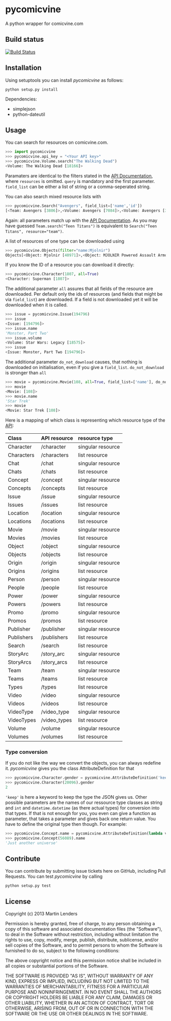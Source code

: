 # pycomicvine
A python wrapper for comicvine.com

## Build status
[![Build Status](https://travis-ci.org/authmillenon/pycomicvine.png?branch=master)](https://travis-ci.org/authmillenon/pycomicvine)

## Installation
Using setuptools you can install *pycomicvine* as follows:

    python setup.py install

Dependencies:

 * simplejson
 * python-dateutil

## Usage
You can search for resources on comicvine.com.

```python
>>> import pycomicvine
>>> pycomicvine.api_key = "<Your API key>"
>>> pycomicvine.Volume.search("The Walking Dead")
<Volume: The Walking Dead [18166]>
```


Paramaters are identical to the filters stated in the 
[API Documentation](https://www.comicvine.com/api/documentation#toc-0-26),
where ```resources``` is omitted. ```query``` is mandatory and the 
first parameter. ```field_list``` can be either a list of string or
a comma-seperated string.

You can also search mixed resource lists with

```python
>>> pycomicvine.Search("Avengers", field_list=['name','id'])
[<Team: Avengers [3806]>,<Volume: Avengers [7084]>,<Volume: Avengers [33227]>]
```

Again: all parameters match up with the 
[API Documentation](https://www.comicvine.com/api/documentation#toc-0-26). 
As you may have guessed ```Team.search("Teen Titans")``` is equivalent
to ```Search("Teen Titans", resource="team")```.

A list of resources of one type can be downloaded using 

```python
>>> pycomicvine.Objects(filter="name:Mjolnir")
Objects[<Object: Mjolnir [40971]>,<Object: MJOLNIR Powered Assault Armor [56824]>]
```

If you know the ID of a resource you can download it directly:

```python
>>> pycomicvine.Character(1807, all=True)
<Character: Superman [1807]>
```

The additional parameter ```all``` assures that all fields of the
resource are downloaded. Per default only the ids of resources (and 
fields that might be via ```field_list```) are downloaded. If a field
is not downloaded yet it will be downloaded when it is called.

```python
>>> issue = pycomicvine.Issue(194796)
>>> issue
<Issue: [194796]>
>>> issue.name
'Monster, Part Two'
>>> issue.volume
<Volume: Star Wars: Legacy [18575]>
>>> issue
<Issue: Monster, Part Two [194796]>
```

The additional parameter ```do_not_download``` causes, that nothing is
downloaded on initialisation, even if you give a ```field_list```.
```do_not_download``` is stronger than ```all```

```python
>>> movie = pycomicvine.Movie(108, all=True, field_list=['name'], do_not_download=True)
>>> movie
<Movie: [108]>
>>> movie.name
'Star Trek'
>>> movie
<Movie: Star Trek [108]>
```

Here is a mapping of which class is representing which resource type of 
the [API](https://www.comicvine.com/api/documentation#toc-0-3):

<table>
<thead>
<tr class="header">
<th align="left">Class</th>
<th align="left">API resource</th>
<th align="left">resource type</th>
</tr>
</thead>
<tbody>
<tr class="odd">
<td align="left">Character</td>
<td align="left">/character</td>
<td align="left">singular resource</td>
</tr>
<tr class="even">
<td align="left">Characters</td>
<td align="left">/characters</td>
<td align="left">list resource</td>
</tr>
<tr class="odd">
<td align="left">Chat</td>
<td align="left">/chat</td>
<td align="left">singular resource</td>
</tr>
<tr class="even">
<td align="left">Chats</td>
<td align="left">/chats</td>
<td align="left">list resource</td>
</tr>
<tr class="odd">
<td align="left">Concept</td>
<td align="left">/concept</td>
<td align="left">singular resource</td>
</tr>
<tr class="even">
<td align="left">Concepts</td>
<td align="left">/concepts</td>
<td align="left">list resource</td>
</tr>
<tr class="odd">
<td align="left">Issue</td>
<td align="left">/issue</td>
<td align="left">singular resource</td>
</tr>
<tr class="even">
<td align="left">Issues</td>
<td align="left">/issues</td>
<td align="left">list resource</td>
</tr>
<tr class="odd">
<td align="left">Location</td>
<td align="left">/location</td>
<td align="left">singular resource</td>
</tr>
<tr class="even">
<td align="left">Locations</td>
<td align="left">/locations</td>
<td align="left">list resource</td>
</tr>
<tr class="odd">
<td align="left">Movie</td>
<td align="left">/movie</td>
<td align="left">singular resource</td>
</tr>
<tr class="even">
<td align="left">Movies</td>
<td align="left">/movies</td>
<td align="left">list resource</td>
</tr>
<tr class="odd">
<td align="left">Object</td>
<td align="left">/object</td>
<td align="left">singular resource</td>
</tr>
<tr class="even">
<td align="left">Objects</td>
<td align="left">/objects</td>
<td align="left">list resource</td>
</tr>
<tr class="odd">
<td align="left">Origin</td>
<td align="left">/origin</td>
<td align="left">singular resource</td>
</tr>
<tr class="even">
<td align="left">Origins</td>
<td align="left">/origins</td>
<td align="left">list resource</td>
</tr>
<tr class="odd">
<td align="left">Person</td>
<td align="left">/person</td>
<td align="left">singular resource</td>
</tr>
<tr class="even">
<td align="left">People</td>
<td align="left">/people</td>
<td align="left">list resource</td>
</tr>
<tr class="odd">
<td align="left">Power</td>
<td align="left">/power</td>
<td align="left">singular resource</td>
</tr>
<tr class="even">
<td align="left">Powers</td>
<td align="left">/powers</td>
<td align="left">list resource</td>
</tr>
<tr class="odd">
<td align="left">Promo</td>
<td align="left">/promo</td>
<td align="left">singular resource</td>
</tr>
<tr class="even">
<td align="left">Promos</td>
<td align="left">/promos</td>
<td align="left">list resource</td>
</tr>
<tr class="odd">
<td align="left">Publisher</td>
<td align="left">/publisher</td>
<td align="left">singular resource</td>
</tr>
<tr class="even">
<td align="left">Publishers</td>
<td align="left">/publishers</td>
<td align="left">list resource</td>
</tr>
<tr class="odd">
<td align="left">Search</td>
<td align="left">/search</td>
<td align="left">list resource</td>
</tr>
<tr class="even">
<td align="left">StoryArc</td>
<td align="left">/story_arc</td>
<td align="left">singular resource</td>
</tr>
<tr class="odd">
<td align="left">StoryArcs</td>
<td align="left">/story_arcs</td>
<td align="left">list resource</td>
</tr>
<tr class="even">
<td align="left">Team</td>
<td align="left">/team</td>
<td align="left">singular resource</td>
</tr>
<tr class="odd">
<td align="left">Teams</td>
<td align="left">/teams</td>
<td align="left">list resource</td>
</tr>
<tr class="even">
<td align="left">Types</td>
<td align="left">/types</td>
<td align="left">list resource</td>
</tr>
<tr class="odd">
<td align="left">Video</td>
<td align="left">/video</td>
<td align="left">singular resource</td>
</tr>
<tr class="even">
<td align="left">Videos</td>
<td align="left">/videos</td>
<td align="left">list resource</td>
</tr>
<tr class="odd">
<td align="left">VideoType</td>
<td align="left">/video_type</td>
<td align="left">singular resource</td>
</tr>
<tr class="even">
<td align="left">VideoTypes</td>
<td align="left">/video_types</td>
<td align="left">list resource</td>
</tr>
<tr class="odd">
<td align="left">Volume</td>
<td align="left">/volume</td>
<td align="left">singular resource</td>
</tr>
<tr class="even">
<td align="left">Volumes</td>
<td align="left">/volumes</td>
<td align="left">list resource</td>
</tr>
</tbody>
</table>

### Type conversion
If you do not like the way we convert the objects, you can always 
redefine it. *pycomicvine* gives you the class AttributeDefinition
for that

```python
>>> pycomicvine.Character.gender = pycomicvine.AttributeDefinition('keep')
>>> pycomicvine.Character(20096).gender
2
```

```'keep'``` is here a keyword to keep the type the JSON gives us.
Other possible parameters are the names of our ressource type classes
as string and ```int``` and ```datetime.datetime``` 
(as there actual types) for conversion into that types. If that is
not enough for you, you even can give a function as parameter, that
takes a parameter and gives back one return value. You have to define
the original type then though. For example:

```python
>>> pycomicvine.Concept.name = pycomicvine.AttributeDefinition(lambda v: "Just another universe" if "universe" in v.lower() else v, start_type=basestring)
>>> pycomicvine.Concept(56089).name
'Just another universe'
```

## Contribute
You can contribute by submitting issue tickets here on GitHub, 
including Pull Requests. You can test *pycomicvine* by calling

    python setup.py test

## License
Copyright (c) 2013 Martin Lenders

Permission is hereby granted, free of charge, to any person obtaining 
a copy of this software and associated documentation files (the 
"Software"), to deal in the Software without restriction, including 
without limitation the rights to use, copy, modify, merge, publish, 
distribute, sublicense, and/or sell copies of the Software, and to 
permit persons to whom the Software is furnished to do so, subject to 
the following conditions:

The above copyright notice and this permission notice shall be 
included in all copies or substantial portions of the Software.

THE SOFTWARE IS PROVIDED "AS IS", WITHOUT WARRANTY OF ANY KIND, 
EXPRESS OR IMPLIED, INCLUDING BUT NOT LIMITED TO THE WARRANTIES OF 
MERCHANTABILITY, FITNESS FOR A PARTICULAR PURPOSE AND 
NONINFRINGEMENT. IN NO EVENT SHALL THE AUTHORS OR COPYRIGHT HOLDERS 
BE LIABLE FOR ANY CLAIM, DAMAGES OR OTHER LIABILITY, WHETHER IN AN 
ACTION OF CONTRACT, TORT OR OTHERWISE, ARISING FROM, OUT OF OR IN 
CONNECTION WITH THE SOFTWARE OR THE USE OR OTHER DEALINGS IN THE 
SOFTWARE.

